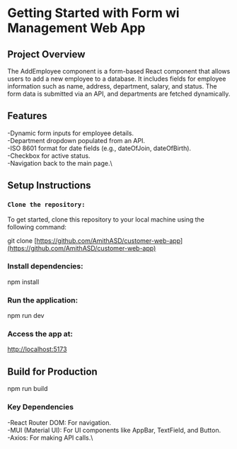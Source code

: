 # Getting Started with  Form wi Management Web App

## Project Overview

The AddEmployee component is a form-based React component that allows users to add a new employee to a database. It includes fields for employee information such as name, address, department, salary, and status. The form data is submitted via an API, and departments are fetched dynamically.

## Features

-Dynamic form inputs for employee details.\
-Department dropdown populated from an API.\
-ISO 8601 format for date fields (e.g., dateOfJoin, dateOfBirth).\
-Checkbox for active status.\
-Navigation back to the main page.\

## Setup Instructions

### `Clone the repository:`

To get started, clone this repository to your local machine using the following command:


git clone [https://github.com/AmithASD/customer-web-app](https://github.com/AmithASD/customer-web-app)

### Install dependencies:

npm install

### Run the application:

npm run dev

### Access the app at:

[http://localhost:5173](http://localhost:5173)

## Build for Production

npm run build

### Key Dependencies

-React Router DOM: For navigation.\
-MUI (Material UI): For UI components like AppBar, TextField, and Button.\
-Axios: For making API calls.\

